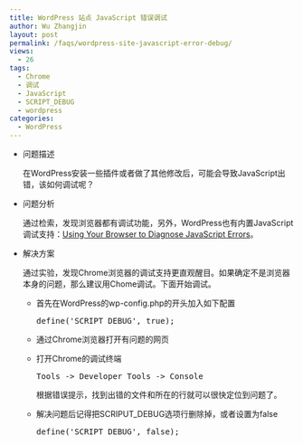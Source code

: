 ```yaml
---
title: WordPress 站点 JavaScript 错误调试
author: Wu Zhangjin
layout: post
permalink: /faqs/wordpress-site-javascript-error-debug/
views:
  - 26
tags:
  - Chrome
  - 调试
  - JavaScript
  - SCRIPT_DEBUG
  - wordpress
categories:
  - WordPress
---
```

  * 问题描述

    在WordPress安装一些插件或者做了其他修改后，可能会导致JavaScript出错，该如何调试呢？

  * 问题分析

    通过检索，发现浏览器都有调试功能，另外，WordPress也有内置JavaScript调试支持：[Using Your Browser to Diagnose JavaScript Errors][1]。

  * 解决方案

    通过实验，发现Chrome浏览器的调试支持更直观醒目。如果确定不是浏览器本身的问题，那么建议用Chome调试。下面开始调试。

      * 首先在WordPress的wp-config.php的开头加入如下配置

        <pre>define('SCRIPT_DEBUG', true);</pre>

      * 通过Chrome浏览器打开有问题的网页

      * 打开Chrome的调试终端

        <pre>Tools -&gt; Developer Tools -&gt; Console</pre>

        根据错误提示，找到出错的文件和所在的行就可以很快定位到问题了。

      * 解决问题后记得把SCRIPUT_DEBUG选项行删除掉，或者设置为false

        <pre>define(&#39;SCRIPT_DEBUG&#39;, false);</pre>




 [1]: http://codex.wordpress.org/Using_Your_Browser_to_Diagnose_JavaScript_Errors
